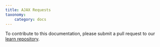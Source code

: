 ```yaml
---
title: AJAX Requests
taxonomy:
    category: docs
---
```


To contribute to this documentation, please submit a pull request to our [learn repository](https://github.com/userfrosting/learn/tree/master/pages).